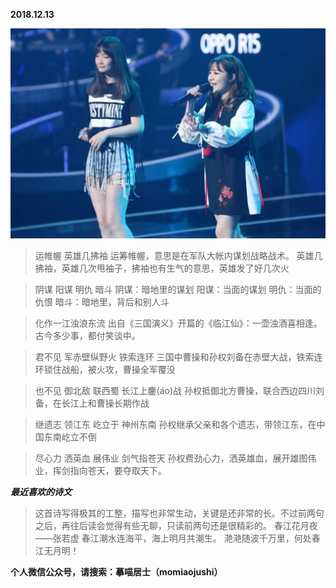 
          
            
**2018.12.13**



![](img/51001-3ac85028d21017ed.jpeg)



>运帷幄 英雄几拂袖
运筹帷幄，意思是在军队大帐内谋划战略战术。
英雄几拂袖，英雄几次甩袖子，拂袖也有生气的意思，英雄发了好几次火


>阴谋 阳谋 明仇 暗斗
阴谋：暗地里的谋划
阳谋：当面的谋划
明仇：当面的仇恨
暗斗：暗地里，背后和别人斗


>化作一江浊浪东流
出自《三国演义》开篇的《临江仙》：一壶浊酒喜相逢。古今多少事，都付笑谈中。


>君不见 军赤壁纵野火 铁索连环
三国中曹操和孙权刘备在赤壁大战，铁索连环锁住战船，被火攻，曹操全军覆没


>也不见 御北敌 联西蜀 长江上鏖(áo)战
孙权抵御北方曹操，联合西边四川刘备，在长江上和曹操长期作战


>继遗志 领江东 屹立于 神州东南
孙权继承父亲和各个遗志，带领江东，在中国东南屹立不倒


>尽心力 洒英血 展伟业 剑气指苍天
孙权费劲心力，洒英雄血，展开雄图伟业，挥剑指向苍天，要夺取天下。




***最近喜欢的诗文***
>这首诗写得极其的工整，描写也非常生动，关键是还非常的长。不过前两句之后，再往后读会觉得有些无聊，只读前两句还是很精彩的。
春江花月夜——张若虚
春江潮水连海平，海上明月共潮生。
滟滟随波千万里，何处春江无月明！




**个人微信公众号，请搜索：摹喵居士（momiaojushi）**

          
        